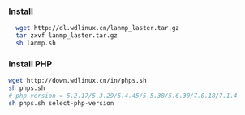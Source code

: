 ### Install
``` bash
  wget http://dl.wdlinux.cn/lanmp_laster.tar.gz
  tar zxvf lanmp_laster.tar.gz
  sh lanmp.sh
```

### Install PHP
``` bash
wget http://down.wdlinux.cn/in/phps.sh
sh phps.sh
# php version = 5.2.17/5.3.29/5.4.45/5.5.38/5.6.30/7.0.18/7.1.4
sh phps.sh select-php-version
```
